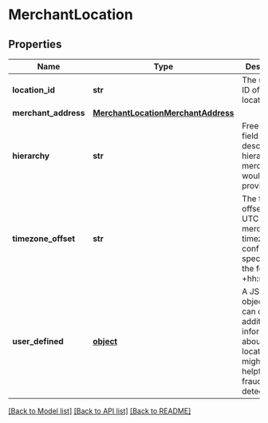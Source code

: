 # MerchantLocation

## Properties
Name | Type | Description | Notes
------------ | ------------- | ------------- | -------------
**location_id** | **str** | The unique ID of this location. | [optional] 
**merchant_address** | [**MerchantLocationMerchantAddress**](MerchantLocationMerchantAddress.md) |  | [optional] 
**hierarchy** | **str** | Free-text field to describe a hierarchy the merchant would like to provide. | [optional] 
**timezone_offset** | **str** | The timezone offset from UTC to the merchants timezone configuration, specified in the format +hh:mm. | [optional] 
**user_defined** | [**object**](.md) | A JSON object that can carry any additional information about the location that might be helpful for fraud detection. | [optional] 

[[Back to Model list]](../README.md#documentation-for-models) [[Back to API list]](../README.md#documentation-for-api-endpoints) [[Back to README]](../README.md)


